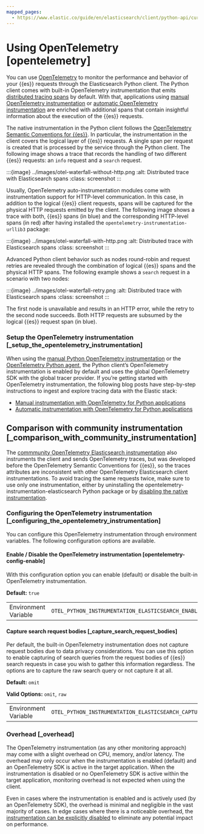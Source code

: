 ```yaml
---
mapped_pages:
  - https://www.elastic.co/guide/en/elasticsearch/client/python-api/current/opentelemetry.html
---
```


# Using OpenTelemetry [opentelemetry]

You can use [OpenTelemetry](https://opentelemetry.io/) to monitor the performance and behavior of your {{es}} requests through the Elasticsearch Python client. The Python client comes with built-in OpenTelemetry instrumentation that emits [distributed tracing spans](docs-content://solutions/observability/apps/traces-2.md) by default. With that, applications using [manual OpenTelemetry instrumentation](https://www.elastic.co/blog/manual-instrumentation-of-python-applications-opentelemetry) or [automatic OpenTelemetry instrumentation](https://www.elastic.co/blog/auto-instrumentation-of-python-applications-opentelemetry) are enriched with additional spans that contain insightful information about the execution of the {{es}} requests.

The native instrumentation in the Python client follows the [OpenTelemetry Semantic Conventions for {{es}}](https://opentelemetry.io/docs/specs/semconv/database/elasticsearch/). In particular, the instrumentation in the client covers the logical layer of {{es}} requests. A single span per request is created that is processed by the service through the Python client. The following image shows a trace that records the handling of two different {{es}} requests: an `info` request and a `search` request.

:::{image} ../images/otel-waterfall-without-http.png
:alt: Distributed trace with Elasticsearch spans
:class: screenshot
:::

Usually, OpenTelemetry auto-instrumentation modules come with instrumentation support for HTTP-level communication. In this case, in addition to the logical {{es}} client requests, spans will be captured for the physical HTTP requests emitted by the client. The following image shows a trace with both, {{es}} spans (in blue) and the corresponding HTTP-level spans (in red) after having installed the ``opentelemetry-instrumentation-urllib3`` package:

:::{image} ../images/otel-waterfall-with-http.png
:alt: Distributed trace with Elasticsearch spans
:class: screenshot
:::

Advanced Python client behavior such as nodes round-robin and request retries are revealed through the combination of logical {{es}} spans and the physical HTTP spans. The following example shows a `search` request in a scenario with two nodes:

:::{image} ../images/otel-waterfall-retry.png
:alt: Distributed trace with Elasticsearch spans
:class: screenshot
:::

The first node is unavailable and results in an HTTP error, while the retry to the second node succeeds. Both HTTP requests are subsumed by the logical {{es}} request span (in blue).


### Setup the OpenTelemetry instrumentation [_setup_the_opentelemetry_instrumentation]

When using the [manual Python OpenTelemetry instrumentation](https://opentelemetry.io/docs/languages/python/instrumentation/) or the [OpenTelemetry Python agent](https://opentelemetry.io/docs/languages/python/automatic/), the Python client’s OpenTelemetry instrumentation is enabled by default and uses the global OpenTelemetry SDK with the global tracer provider. If you’re getting started with OpenTelemetry instrumentation, the following blog posts have step-by-step instructions to ingest and explore tracing data with the Elastic stack:

* [Manual instrumentation with OpenTelemetry for Python applications](https://www.elastic.co/blog/manual-instrumentation-of-python-applications-opentelemetry)
* [Automatic instrumentation with OpenTelemetry for Python applications](https://www.elastic.co/blog/auto-instrumentation-of-python-applications-opentelemetry)


## Comparison with community instrumentation [_comparison_with_community_instrumentation]

The [commmunity OpenTelemetry Elasticsearch instrumentation](https://opentelemetry-python-contrib.readthedocs.io/en/latest/instrumentation/elasticsearch/elasticsearch.md) also instruments the client and sends OpenTelemetry traces, but was developed before the OpenTelemetry Semantic Conventions for {{es}}, so the traces attributes are inconsistent with other OpenTelemetry Elasticsearch client instrumentations. To avoid tracing the same requests twice, make sure to use only one instrumentation, either by uninstalling the opentelemetry-instrumentation-elasticsearch Python package or by [disabling the native instrumentation](#opentelemetry-config-enable).


### Configuring the OpenTelemetry instrumentation [_configuring_the_opentelemetry_instrumentation]

You can configure this OpenTelemetry instrumentation through environment variables. The following configuration options are available.


#### Enable / Disable the OpenTelemetry instrumentation [opentelemetry-config-enable]

With this configuration option you can enable (default) or disable the built-in OpenTelemetry instrumentation.

**Default:** `true`

|     |     |
| --- | --- |
| Environment Variable | `OTEL_PYTHON_INSTRUMENTATION_ELASTICSEARCH_ENABLED` |


#### Capture search request bodies [_capture_search_request_bodies]

Per default, the built-in OpenTelemetry instrumentation does not capture request bodies due to data privacy considerations. You can use this option to enable capturing of search queries from the request bodies of {{es}} search requests in case you wish to gather this information regardless. The options are to capture the raw search query or not capture it at all.

**Default:** `omit`

**Valid Options:** `omit`, `raw`

|     |     |
| --- | --- |
| Environment Variable | `OTEL_PYTHON_INSTRUMENTATION_ELASTICSEARCH_CAPTURE_SEARCH_QUERY` |


### Overhead [_overhead]

The OpenTelemetry instrumentation (as any other monitoring approach) may come with a slight overhead on CPU, memory, and/or latency. The overhead may only occur when the instrumentation is enabled (default) and an OpenTelemetry SDK is active in the target application. When the instrumentation is disabled or no OpenTelemetry SDK is active within the target application, monitoring overhead is not expected when using the client.

Even in cases where the instrumentation is enabled and is actively used (by an OpenTelemetry SDK), the overhead is minimal and negligible in the vast majority of cases. In edge cases where there is a noticeable overhead, the [instrumentation can be explicitly disabled](#opentelemetry-config-enable) to eliminate any potential impact on performance.
